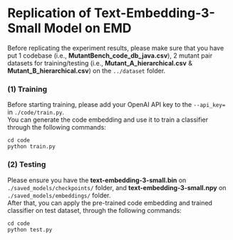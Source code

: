﻿# Replication of Text-Embedding-3-Small Model on EMD

Before replicating the experiment results, please make sure that you have put 1 codebase (i.e., **MutantBench_code_db_java.csv**), 2 mutant pair datasets for training/testing (i.e., **Mutant_A_hierarchical.csv** & **Mutant_B_hierarchical.csv**) on the ```../dataset``` folder. 

### (1) Training
Before starting training, please add your OpenAI API key to the ```--api_key=``` in ```./code/train.py```.  
You can generate the code embedding and use it to train a classifier through the following commands:
```
cd code
python train.py
```

### (2) Testing
Please ensure you have the **text-embedding-3-small.bin** on ```./saved_models/checkpoints/``` folder, 
and **text-embedding-3-small.npy** on ```./saved_models/embeddings/``` folder.  
After that, you can apply the pre-trained code embedding and trained classifier on test dataset, through the following commands:
```
cd code
python test.py
```

